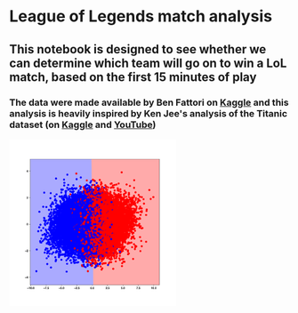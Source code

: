# League of Legends match analysis

## This notebook is designed to see whether we can determine which team will go on to win a LoL match, based on the first 15 minutes of play

### The data were made available by Ben Fattori on [Kaggle](https://www.kaggle.com/benfattori/league-of-legends-diamond-games-first-15-minutes) and this analysis is heavily inspired by Ken Jee's analysis of the Titanic dataset (on [Kaggle](https://www.kaggle.com/kenjee/titanic-project-example) and [YouTube](https://www.youtube.com/watch?v=I3FBJdiExcg&t=0s))

<img src="https://github.com/philgwelch/lol-match-analysis/blob/main/images/pca_decomposision.png" alt="PCA decomposition of classifier" width="300">
